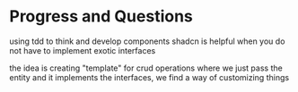 # Progress and Questions

using tdd to think and develop components
shadcn is helpful when you do not have to implement exotic interfaces

the idea is creating "template" for crud operations where we just pass the entity and it implements the interfaces, we find a way of customizing things

